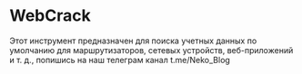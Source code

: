 # WebCrack
Этот инструмент предназначен для поиска учетных данных по умолчанию для маршрутизаторов, сетевых устройств, веб-приложений и т. д., попишись на наш телеграм канал t.me/Neko_Blog
